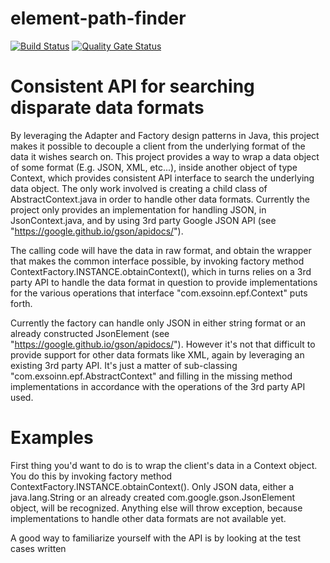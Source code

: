 # element-path-finder

[![Build Status](https://travis-ci.com/joquijada/element-path-finder.svg?branch=master)](https://travis-ci.com/joquijada/element-path-finder)
[![Quality Gate Status](https://sonarcloud.io/api/project_badges/measure?project=joquijada_element-path-finder&metric=alert_status)](https://sonarcloud.io/dashboard?id=joquijada_element-path-finder)


# Consistent API for searching disparate data formats

By leveraging the Adapter and Factory design patterns in Java, this project makes it possible to decouple a client from the underlying format of the data it wishes search on.  This project provides a way to wrap a data object of some format (E.g. JSON, XML, etc...), inside another object of type Context, which provides consistent API interface to search the underlying data object. The only work involved is creating a child class of AbstractContext.java in order to handle other data formats. Currently the project only provides an implementation for handling JSON, in JsonContext.java, and by using 3rd party Google JSON API (see "https://google.github.io/gson/apidocs/").

The calling code will have the data in raw format, and obtain the wrapper that makes the common interface possible, by invoking factory method ContextFactory.INSTANCE.obtainContext(<raw data>), which in turns relies on a 3rd party API to handle the data format in question to provide implementations for the various operations that interface "com.exsoinn.epf.Context" puts forth.

Currently the factory can handle only JSON in either string format or an already constructed JsonElement (see "https://google.github.io/gson/apidocs/"). However it's not that difficult to provide support for other data formats like XML, again by leveraging an existing 3rd party API. It's just a matter of sub-classing "com.exsoinn.epf.AbstractContext" and filling in the missing method implementations in accordance with the operations of the 3rd party API used.


# Examples
First thing you'd want to do is to wrap the client's data in a Context object. You do this by invoking factory method ContextFactory.INSTANCE.obtainContext(<raw data>). Only JSON data, either a java.lang.String or an already created com.google.gson.JsonElement object, will be recognized. Anything else will throw exception, because implementations to handle other data formats are not available yet.

A good way to familiarize yourself with the API is by looking at the test cases written
